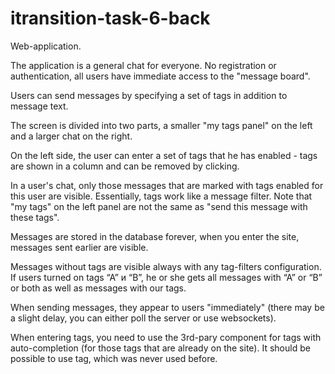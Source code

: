 # itransition-task-6-back

Web-application.

The application is a general chat for everyone. No registration or authentication, all users have immediate access to the "message board".

Users can send messages by specifying a set of tags in addition to message text.

The screen is divided into two parts, a smaller "my tags panel" on the left and a larger chat on the right.

On the left side, the user can enter a set of tags that he has enabled - tags are shown in a column and can be removed by clicking.

In a user's chat, only those messages that are marked with tags enabled for this user are visible. Essentially, tags work like a message filter. Note that "my tags" on the left panel are not the same as "send this message with these tags".

Messages are stored in the database forever, when you enter the site, messages sent earlier are visible.

Messages without tags are visible always with any tag-filters configuration. If users turned on tags “A” и “B”, he or she gets all messages with “A” or “B” or both as well as messages with our tags.

When sending messages, they appear to users "immediately" (there may be a slight delay, you can either poll the server or use websockets).

When entering tags, you need to use the 3rd-pary component for tags with auto-completion (for those tags that are already on the site). It should be possible to use tag, which was never used before.
